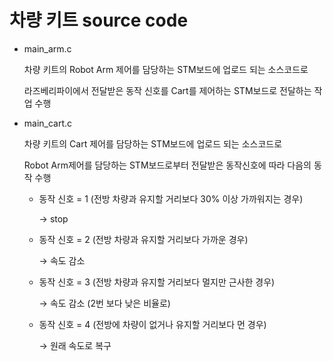 # 차량 키트 source code

- main_arm.c

    차량 키트의 Robot Arm 제어를 담당하는 STM보드에 업로드 되는 소스코드로

    라즈베리파이에서 전달받은 동작 신호를 Cart를 제어하는 STM보드로 전달하는 작업 수행

- main_cart.c

    차량 키트의 Cart 제어를 담당하는 STM보드에 업로드 되는 소스코드로

    Robot Arm제어를 담당하는 STM보드로부터 전달받은 동작신호에 따라 다음의 동작 수행

    - 동작 신호 = 1 (전방 차량과 유지할 거리보다 30% 이상 가까워지는 경우)

        → stop

    - 동작 신호 = 2 (전방 차량과 유지할 거리보다 가까운 경우)

        → 속도 감소

    - 동작 신호 = 3 (전방 차량과 유지할 거리보다 멀지만 근사한 경우)

        → 속도 감소 (2번 보다 낮은 비율로)

    - 동작 신호 = 4 (전방에 차량이 없거나 유지할 거리보다 먼 경우)

        → 원래 속도로 복구
